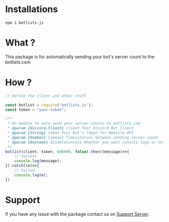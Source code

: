 # Installations
```
npm i botlists.js
```

# What ?
This package is for automatically sending your bot's server count to the botlists.com

# How ?
```js
// Define the client and other stuff

const botlist = require('botlists.js');
const token = "your-token";

/**
 * An module to auto send your server counts to botlists.com
 * @param {Discord.Client} client Your Discord Bot Client
 * @param {String} token Your Bot's Token for Website API
 * @param {Number} timeout Timeinterval between sending server count
 * @param {Boolean} disableConsole Whether you want console logs or not
 */
botlist(client, token, 600000, false).then((message)=>{
    // Success
    console.log(message);
}).catch((e)=>{
    // Failed
    console.log(e);
})
```

# Support
If you have any issue with the package contact us on [Support Server](https://discord.gg/mGsvDGRyyq).
